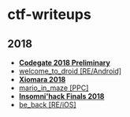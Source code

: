 # ctf-writeups

## 2018

* [**Codegate 2018 Preliminary**](2018/codegate-pre)
 * [welcome_to_droid [RE/Android]](2018/codegate-pre/welcome_to_droid)
* [**Xiomara 2018**](2018/xiomara)
 * [mario_in_maze [PPC]](2018/xiomara/mario_in_maze)
* [**Insomni'hack Finals 2018**](2018/insomnihack-finals)
 * [be_back [RE/iOS]](2018/insomnihack-finals/be_back)
